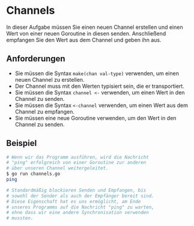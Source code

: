 # Channels

In dieser Aufgabe müssen Sie einen neuen Channel erstellen und einen Wert von einer neuen Goroutine in diesen senden. Anschließend empfangen Sie den Wert aus dem Channel und geben ihn aus.

## Anforderungen

- Sie müssen die Syntax `make(chan val-type)` verwenden, um einen neuen Channel zu erstellen.
- Der Channel muss mit den Werten typisiert sein, die er transportiert.
- Sie müssen die Syntax `channel <-` verwenden, um einen Wert in den Channel zu senden.
- Sie müssen die Syntax `<-channel` verwenden, um einen Wert aus dem Channel zu empfangen.
- Sie müssen eine neue Goroutine verwenden, um den Wert in den Channel zu senden.

## Beispiel

```sh
# Wenn wir das Programm ausführen, wird die Nachricht
# "ping" erfolgreich von einer Goroutine zur anderen
# über unseren Channel weitergeleitet.
$ go run channels.go
ping

# Standardmäßig blockieren Senden und Empfangen, bis
# sowohl der Sender als auch der Empfänger bereit sind.
# Diese Eigenschaft hat es uns ermöglicht, am Ende
# unseres Programms auf die Nachricht "ping" zu warten,
# ohne dass wir eine andere Synchronisation verwenden
# mussten.
```
